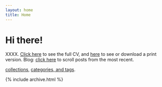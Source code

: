 ```yaml
---
layout: home
title: Home
---
```


# Hi there!

XXXX.
[Click here](/cv) to see the full CV, and [here](/cv.pdf) to see or download a print version. Blog: [click here](/posts) to scroll posts from the most recent.

[collections](https://jekyllrb.com/docs/collections/), [categories, and tags](https://jekyllrb.com/docs/posts/#tags-and-categories).

{% include archive.html %}
